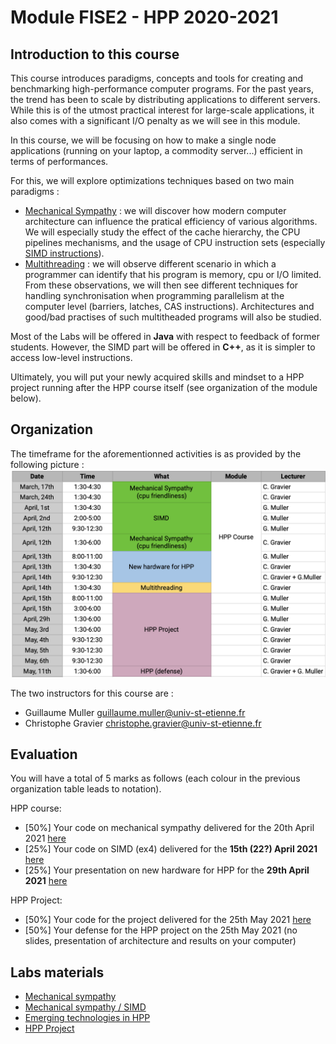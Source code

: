 # Module FISE2 - HPP 2020-2021

## Introduction to this course

This course introduces paradigms, concepts and tools for creating and benchmarking high-performance computer programs.
For the past years, the trend has been to scale by distributing applications to different servers.
While this is of the utmost practical interest for large-scale applications, it also comes with a significant I/O penalty as we will see in this module.

In this course, we will be focusing on how to make a single node applications (running on your laptop, a commodity server...) efficient in terms of performances.

For this, we will explore optimizations techniques based on two main paradigms :
- [Mechanical Sympathy](http://mechanical-sympathy.blogspot.fr/) : we will discover how modern computer architecture can influence the pratical efficiency of various algorithms. We will especially study the effect of the cache hierarchy, the CPU pipelines mechanisms, and the usage of CPU instruction sets (especially [SIMD instructions](https://www.kernel.org/pub/linux/kernel/people/geoff/cell/ps3-linux-docs/CellProgrammingTutorial/BasicsOfSIMDProgramming.html)).
- [Multithreading](http://docs.oracle.com/javase/tutorial/essential/concurrency/procthread.html) : we will observe different scenario in which a programmer can identify that his program is memory, cpu or I/O limited. From these observations, we will then see different techniques for handling synchronisation when programming parallelism at the computer level (barriers, latches, CAS instructions). Architectures and good/bad practises of such multitheaded programs will also be studied.

Most of the Labs will be offered in **Java** with respect to feedback of former students. However, the SIMD part will be offered in **C++**, as it is simpler to access low-level instructions. 

Ultimately, you will put your newly acquired skills and mindset to a HPP project running after the HPP course itself (see organization of the module below).


## Organization

The timeframe for the aforementionned activities is as provided by the following picture :
![](./resources/figures/orga.png)

The two instructors for this course are :
- Guillaume Muller <guillaume.muller@univ-st-etienne.fr>
- Christophe Gravier <christophe.gravier@univ-st-etienne.fr>


## Evaluation

You will have a total of 5 marks as follows (each colour in the previous organization table leads to notation).

HPP course:
- [50%] Your code on mechanical sympathy delivered for the 20th April 2021 [here](https://mootse.telecom-st-etienne.fr/mod/assign/view.php?id=13592)
- [25%] Your code on SIMD (ex4) delivered for the **15th (22?) April 2021** [here](https://mootse.telecom-st-etienne.fr/mod/assign/view.php?id=13593)
- [25%] Your presentation on new hardware for HPP for the **29th April 2021** [here](https://mootse.telecom-st-etienne.fr/mod/assign/view.php?id=16924)


HPP Project:
- [50%] Your code for the project delivered for the 25th May 2021 [here](https://mootse.telecom-st-etienne.fr/mod/assign/view.php?id=13594)
- [50%] Your defense for the HPP project on the 25th May 2021 (no slides, presentation of architecture and results on your computer)


## Labs materials

- [Mechanical sympathy](./lab1-MechanicalSympathy/README.md)
- [Mechanical sympathy / SIMD](./lab2-SIMD/README.md)
- [Emerging technologies in HPP](./lab3-2020-2021/README.md)
- [HPP Project](./project/README.md)
